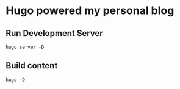 # Hugo powered my personal blog

## Run Development Server

```
hugo server -D
```

## Build content

```
hugo -D
```
